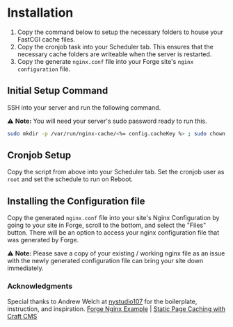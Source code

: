 # Installation

1. Copy the command below to setup the necessary folders to house your FastCGI cache files.
2. Copy the cronjob task into your Scheduler tab. This ensures that the necessary cache folders are writeable when the server is restarted.
3. Copy the generate `nginx.conf` file into your Forge site's `nginx configuration` file.  

## Initial Setup Command

SSH into your server and run the following command.

⚠️ **Note:** You will need your server's sudo password ready to run this.

```bash
sudo mkdir -p /var/run/nginx-cache/<%= config.cacheKey %> ; sudo chown -R forge /var/run/nginx-cache ; sudo chgrp -R forge /var/run/nginx-cache
```

## Cronjob Setup

Copy the script from above into your Scheduler tab. Set the cronjob user as `root` and set the schedule to run on Reboot.

## Installing the Configuration file

Copy the generated `nginx.conf` file into your site's Nginx Configuration by going to your site in Forge, scroll to the bottom, and select the "Files" button. There will be an option to access your nginx configuration file that was generated by Forge.

⚠️ **Note:** Please save a copy of your existing / working nginx file as an issue with the newly generated configuration file can bring your site down immediately.

### Acknowledgments 

Special thanks to Andrew Welch at [nystudio107](https://nystudio107.com/) for the boilerplate, instruction, and inspiration. [Forge Nginx Example](https://github.com/nystudio107/nginx-craft/blob/master/forge-example/NginxConfiguration.conf) | [Static Page Caching with Craft CMS](https://nystudio107.com/blog/static-caching-with-craft-cms)